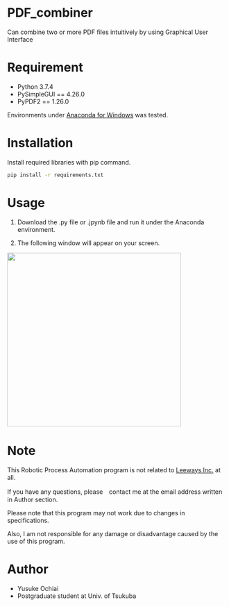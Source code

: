 # PDF_combiner
Can combine two or more PDF files intuitively by using Graphical User Interface

# Requirement
* Python 3.7.4
* PySimpleGUI == 4.26.0
* PyPDF2 == 1.26.0

Environments under [Anaconda for Windows](https://www.anaconda.com/products/individual) was tested.

# Installation
Install required libraries with pip command.

```bash
pip install -r requirements.txt
```

# Usage
1. Download the .py file or .jpynb file and run it under the Anaconda environment.

2. The following window will appear on your screen.
<img src="https://user-images.githubusercontent.com/63294970/88269390-e72ddc00-cd0e-11ea-9dce-d7de54cc0d67.jpg" width="400px">

# Note
This Robotic Process Automation program is not related to [Leeways Inc.](https://www.leeways.co.jp/) at all.

If you have any questions, please　contact me at the email address written in Author section.

Please note that this program may not work due to changes in specifications.

Also, I am not responsible for any damage or disadvantage caused by the use of this program.

# Author
* Yusuke Ochiai
* Postgraduate student at Univ. of Tsukuba
